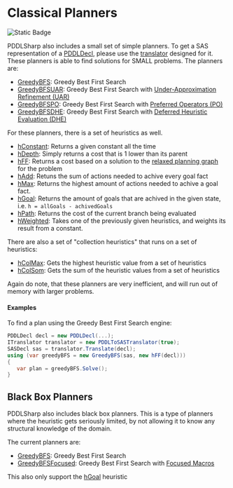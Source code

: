 # Classical Planners
![Static Badge](https://img.shields.io/badge/Namespace-PDDLSharp.PDDLSharp.Toolkit.Planners-orange)

PDDLSharp also includes a small set of simple planners. To get a SAS representation of a [PDDLDecl](../../Models/PDDL/PDDLDecl.cs), please use the [translator](../../Translators/PDDLToSASTranslator.cs) designed for it.
These planners is able to find solutions for SMALL problems.
The planners are:
* [GreedyBFS](./Search/Classical/GreedyBFS.cs): Greedy Best First Search
* [GreedyBFSUAR](./Search/Classical/GreedyBFSUAR.cs): Greedy Best First Search with [Under-Approximation Refinement (UAR)](https://ojs.aaai.org/index.php/ICAPS/article/view/13678)
* [GreedyBFSPO](./Search/Classical/GreedyBFSPO.cs): Greedy Best First Search with [Preferred Operators (PO)](https://ai.dmi.unibas.ch/papers/helmert-jair06.pdf)
* [GreedyBFSDHE](./Search/Classical/GreedyBFSDHE.cs): Greedy Best First Search with [Deferred Heuristic Evaluation (DHE)](https://ai.dmi.unibas.ch/papers/helmert-jair06.pdf)

For these planners, there is a set of heuristics as well.
* [hConstant](./Heuristics/hConstant.cs): Returns a given constant all the time
* [hDepth](./Heuristics/hDepth.cs): Simply returns a cost that is 1 lower than its parent
* [hFF](./Heuristics/hFF.cs): Returns a cost based on a solution to the [relaxed planning graph](https://www.youtube.com/watch?app=desktop&v=7XH60fuMlIM) for the problem
* [hAdd](./Heuristics/hAdd.cs): Retuns the sum of actions needed to achive every goal fact
* [hMax](./Heuristics/hMax.cs): Returns the highest amount of actions needed to achive a goal fact.
* [hGoal](./Heuristics/hGoal.cs): Returns the amount of goals that are achived in the given state, i.e. `h = allGoals - achivedGoals`
* [hPath](./Heuristics/hPath.cs): Returns the cost of the current branch being evaluated
* [hWeighted](./Heuristics/hWeighted.cs): Takes one of the previously given heuristics, and weights its result from a constant.

There are also a set of "collection heuristics" that runs on a set of heuristics:
* [hColMax](./HeuristicsCollections/hColMax.cs): Gets the highest heuristic value from a set of heuristics
* [hColSom](./HeuristicsCollections/hColSum.cs): Gets the sum of the heuristic values from a set of heuristics

Again do note, that these planners are very inefficient, and will run out of memory with larger problems.

#### Examples
To find a plan using the Greedy Best First Search engine:
```csharp
PDDLDecl decl = new PDDLDecl(...);
ITranslator translator = new PDDLToSASTranslator(true);
SASDecl sas = translator.Translate(decl);
using (var greedyBFS = new GreedyBFS(sas, new hFF(decl)))
{
   var plan = greedyBFS.Solve();
}
```

## Black Box Planners
PDDLSharp also includes black box planners. This is a type of planners where the heuristic gets seriously limited, by not allowing it to know any structural knowledge of the domain.

The current planners are:
* [GreedyBFS](./Search/BlackBox/GreedyBFS.cs): Greedy Best First Search
* [GreedyBFSFocused](./Search/BlackBox/GreedyBFSFocused.cs): Greedy Best First Search with [Focused Macros](https://arxiv.org/abs/2004.13242)

This also only support the [hGoal](./Heuristics/hGoal.cs) heuristic